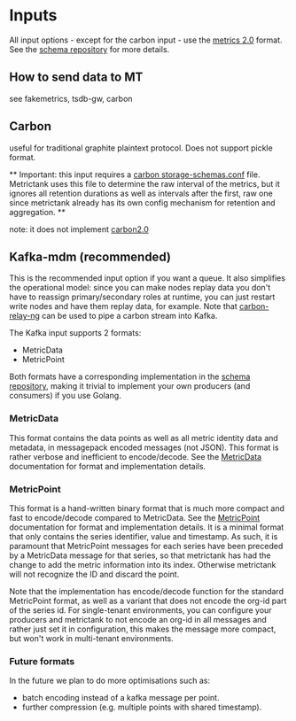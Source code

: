 # Inputs

All input options - except for the carbon input - use the [metrics 2.0](http://metrics20.org/) format.
See the [schema repository](https://github.com/raintank/schema) for more details.


## How to send data to MT

see fakemetrics, tsdb-gw, carbon


## Carbon
useful for traditional graphite plaintext protocol.  Does not support pickle format.

** Important: this input requires a
[carbon storage-schemas.conf](http://graphite.readthedocs.io/en/latest/config-carbon.html#storage-schemas-conf) file.
Metrictank uses this file to determine the raw interval of the metrics, but it ignores all retention durations
as well as intervals after the first, raw one since metrictank already has its own config mechanism
for retention and aggregation. **

note: it does not implement [carbon2.0](http://metrics20.org/implementations/)


## Kafka-mdm (recommended)

This is the recommended input option if you want a queue. It also simplifies the operational model: since you can make nodes replay data
you don't have to reassign primary/secondary roles at runtime, you can just restart write nodes and have them replay data, for example.
Note that [carbon-relay-ng](https://github.com/graphite-ng/carbon-relay-ng) can be used to pipe a carbon stream into Kafka.

The Kafka input supports 2 formats:

* MetricData
* MetricPoint

Both formats have a corresponding implementation in the [schema repository](https://github.com/raintank/schema), making it trivial
to implement your own producers (and consumers) if you use Golang.

### MetricData

This format contains the data points as well as all metric identity data and metadata, in messagepack encoded messages (not JSON).
This format is rather verbose and inefficient to encode/decode.
See the [MetricData](https://godoc.org/github.com/raintank/schema#MetricData) documentation for format and implementation details.

### MetricPoint

This format is a hand-written binary format that is much more compact and fast to encode/decode compared to MetricData.
See the [MetricPoint](https://godoc.org/github.com/raintank/schema#MetricPoint) documentation for format and implementation details.
It is a minimal format that only contains the series identifier, value and timestamp.
As such, it is paramount that MetricPoint messages for each series have been preceded by a MetricData message for that series, so
that metrictank has had the change to add the metric information into its index.
Otherwise metrictank will not recognize the ID and discard the point.

Note that the implementation has encode/decode function for the standard MetricPoint format, as well as a variant that does not encode the org-id
part of the series id.  For single-tenant environments, you can configure your producers and metrictank to not encode an org-id in all messages
and rather just set it in configuration, this makes the message more compact, but won't work in multi-tenant environments.

### Future formats

In the future we plan to do more optimisations such as:
* batch encoding instead of a kafka message per point.
* further compression (e.g. multiple points with shared timestamp).
